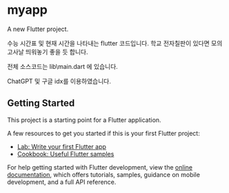# myapp

A new Flutter project.

수능 시간표 및 현재 시간을 나타내는 flutter 코드입니다. 학교 전자칠판이 있다면 모의고사날 띄워놓기 좋을 듯 합니다.

전체 소스코드는 lib\main.dart 에 있습니다.

ChatGPT 및 구글 idx를 이용하였습니다.

## Getting Started

This project is a starting point for a Flutter application.

A few resources to get you started if this is your first Flutter project:

- [Lab: Write your first Flutter app](https://docs.flutter.dev/get-started/codelab)
- [Cookbook: Useful Flutter samples](https://docs.flutter.dev/cookbook)

For help getting started with Flutter development, view the
[online documentation](https://docs.flutter.dev/), which offers tutorials,
samples, guidance on mobile development, and a full API reference.
